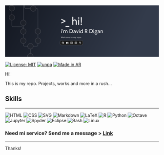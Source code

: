 ![githubbanner2.png](githubbanner.png)

[![License: MIT](https://img.shields.io/badge/License-MIT-yellow.svg)](https://opensource.org/licenses/MIT)
[![unpa](https://custom-icon-badges.demolab.com/badge/UNPA-UARG-blue.svg?logo=unpa_uarg)](https://www.uarg.unpa.edu.ar/)
<a href="https://github.com/pedromxavier/flag-badges">
    <img src="https://raw.githubusercontent.com/pedromxavier/flag-badges/main/badges/AR.svg" alt="Made in AR">
</a>

Hi!

This is my repo. Projects, works and more in a rush...

## Skills
* * *

![HTML](https://img.shields.io/badge/HTML-white.svg?style=flat&logo=html5&logoColor=white&color=gray)
![CSS](https://img.shields.io/badge/CSS-white.svg?style=flat&logo=css&logoColor=white&color=gray)
![SVG](https://img.shields.io/badge/SVG-white.svg?style=flat&logo=svg&logoColor=white&color=gray)
![Markdown](https://img.shields.io/badge/Markdown-white.svg?style=flat&logo=markdown&logoColor=white&color=gray)
![LaTeX](https://img.shields.io/badge/LaTeX-white.svg?style=flat&logo=latex&logoColor=white&color=gray)
![R](https://img.shields.io/badge/R-white.svg?style=flat&logo=r&logoColor=white&color=gray)
![Python](https://img.shields.io/badge/Python-white.svg?style=flat&logo=python&logoColor=white&color=gray)
![Octave](https://img.shields.io/badge/Octave-white.svg?style=flat&logo=octave&logoColor=white&color=gray)
![Jupyter](https://img.shields.io/badge/Jupyter-white.svg?style=flat&logo=jupyter&logoColor=white&color=gray)
![Spyder](https://img.shields.io/badge/Spyder_IDE-white.svg?style=flat&logo=spyderide&logoColor=white&color=gray)
![Eclipse](https://img.shields.io/badge/Eclipse_IDE-white.svg?style=flat&logo=eclipseide&logoColor=white&color=gray)
![Bash](https://img.shields.io/badge/GNU_Bash-white.svg?style=flat&logo=gnubash&logoColor=white&color=gray)
![Linux](https://img.shields.io/badge/Linux-white.svg?style=flat&logo=linux&logoColor=white&color=gray)




### Need mi service? Send me a message > [Link](https://bio.site/davidrdigan)

* * *

Thanks!